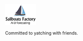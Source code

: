 <img src="https://github.com/renero/sailboatsfactory/blob/master/resources/SailboatsFactoryLogo.png" alt="SailBoatsFactory" width="100px"/>

Committed to yatching with friends.
